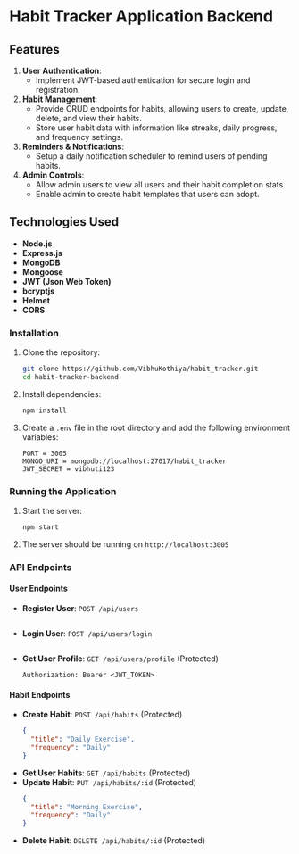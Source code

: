 # Habit Tracker Application Backend

## Features
1. **User Authentication**: 
    - Implement JWT-based authentication for secure login and registration.
2. **Habit Management**: 
    - Provide CRUD endpoints for habits, allowing users to create, update, delete, and view their habits.
    - Store user habit data with information like streaks, daily progress, and frequency settings.
3. **Reminders & Notifications**: 
    - Setup a daily notification scheduler to remind users of pending habits.
4. **Admin Controls**: 
    - Allow admin users to view all users and their habit completion stats.
    - Enable admin to create habit templates that users can adopt.

## Technologies Used
- **Node.js**
- **Express.js**
- **MongoDB**
- **Mongoose**
- **JWT (Json Web Token)**
- **bcryptjs**
- **Helmet**
- **CORS**

### Installation
1. Clone the repository:
    ```bash
    git clone https://github.com/VibhuKothiya/habit_tracker.git
    cd habit-tracker-backend
    ```

2. Install dependencies:
    ```bash
    npm install
    ```

3. Create a `.env` file in the root directory and add the following environment variables:
    ```plaintext
    PORT = 3005
    MONGO_URI = mongodb://localhost:27017/habit_tracker
    JWT_SECRET = vibhuti123
    ```

### Running the Application
1. Start the server:
    ```bash
    npm start
    ```

2. The server should be running on `http://localhost:3005`

### API Endpoints

#### User Endpoints
- **Register User**: `POST /api/users`
    ```json
    
    ```
- **Login User**: `POST /api/users/login`
    ```json
    
    ```
- **Get User Profile**: `GET /api/users/profile` (Protected)
    ```http
    Authorization: Bearer <JWT_TOKEN>
    ```

#### Habit Endpoints
- **Create Habit**: `POST /api/habits` (Protected)
    ```json
    {
      "title": "Daily Exercise",
      "frequency": "Daily"
    }
    ```
- **Get User Habits**: `GET /api/habits` (Protected)
- **Update Habit**: `PUT /api/habits/:id` (Protected)
    ```json
    {
      "title": "Morning Exercise",
      "frequency": "Daily"
    }
    ```
- **Delete Habit**: `DELETE /api/habits/:id` (Protected)


